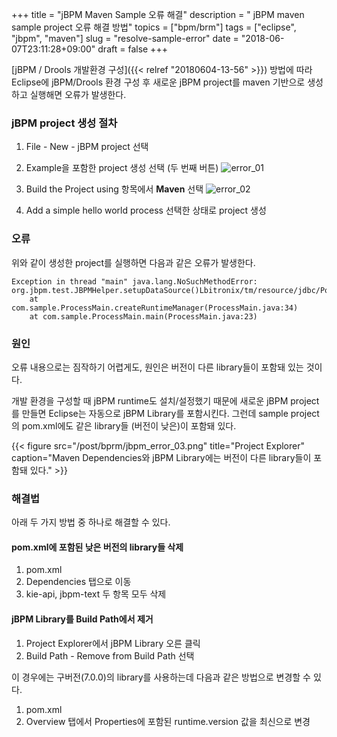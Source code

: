 +++
title = "jBPM Maven Sample 오류 해결"
description = " jBPM maven sample project 오류 해결 방법"
topics = ["bpm/brm"]
tags = ["eclipse", "jbpm", "maven"]
slug = "resolve-sample-error"
date = "2018-06-07T23:11:28+09:00"
draft = false
+++

[jBPM / Drools 개발환경 구성]({{< relref "20180604-13-56" >}}) 방법에 따라 Eclipse에 jBPM/Drools 환경 구성 후 새로운 jBPM project를 maven 기반으로 생성하고 실행해면 오류가 발생한다.

### jBPM project 생성 절차

1. File - New - jBPM project 선택

2. Example을 포함한 project 생성 선택 (두 번째 버튼)
![error_01](/post/bprm/jbpm_error_01.png)

3. Build the Project using 항목에서 **Maven** 선택
![error_02](/post/bprm/jbpm_error_02.png)

4. Add a simple hello world process 선택한 상태로 project 생성

### 오류

위와 같이 생성한 project를 실행하면 다음과 같은 오류가 발생한다.

```
Exception in thread "main" java.lang.NoSuchMethodError: org.jbpm.test.JBPMHelper.setupDataSource()Lbitronix/tm/resource/jdbc/PoolingDataSource;
	at com.sample.ProcessMain.createRuntimeManager(ProcessMain.java:34)
	at com.sample.ProcessMain.main(ProcessMain.java:23)
```

### 원인

오류 내용으로는 짐작하기 어렵게도, 원인은 버전이 다른 library들이 포함돼 있는 것이다.

개발 환경을 구성할 때 jBPM runtime도 설치/설정했기 때문에 새로운 jBPM project를 만들면 Eclipse는 자동으로 jBPM Library를 포함시킨다. 그런데 sample project의 pom.xml에도 같은 library들 (버전이 낮은)이 포함돼 있다.

{{< figure src="/post/bprm/jbpm_error_03.png" title="Project Explorer" caption="Maven Dependencies와 jBPM Library에는 버전이 다른 library들이 포함돼 있다." >}}

### 해결법

아래 두 가지 방법 중 하나로 해결할 수 있다.

#### pom.xml에 포함된 낮은 버전의 library들 삭제

1. pom.xml
2. Dependencies 탭으로 이동
3. kie-api, jbpm-text 두 항목 모두 삭제

#### jBPM Library를 Build Path에서 제거

1. Project Explorer에서 jBPM Library 오른 클릭
2. Build Path - Remove from Build Path 선택

이 경우에는 구버전(7.0.0)의 library를 사용하는데 다음과 같은 방법으로 변경할 수 있다.

1. pom.xml
2. Overview 탭에서 Properties에 포함된 runtime.version 값을 최신으로 변경
